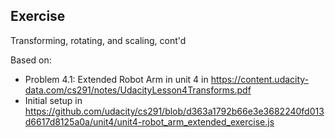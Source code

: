 ## Exercise
Transforming, rotating, and scaling, cont'd

Based on:
- Problem 4.1: Extended Robot Arm in unit 4 in https://content.udacity-data.com/cs291/notes/UdacityLesson4Transforms.pdf
- Initial setup in https://github.com/udacity/cs291/blob/d363a1792b66e3e3682240fd013d6617d8125a0a/unit4/unit4-robot_arm_extended_exercise.js

